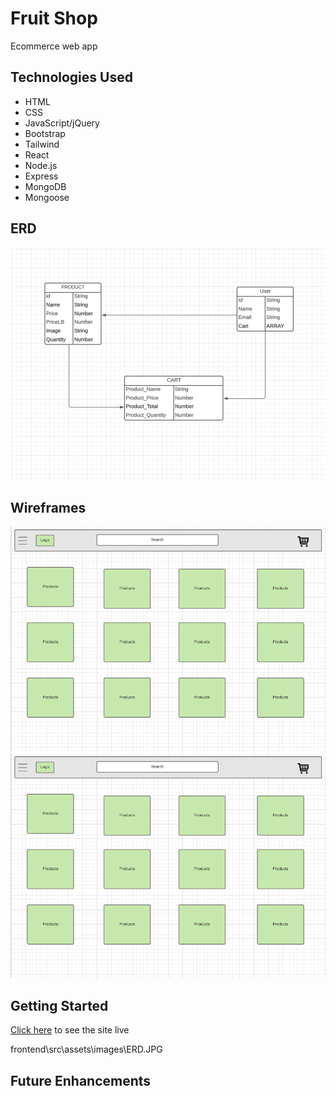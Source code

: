 # Fruit Shop
Ecommerce web app
## Technologies Used
- HTML
- CSS
- JavaScript/jQuery
- Bootstrap 
- Tailwind 
- React
- Node.js
- Express
- MongoDB
- Mongoose

## ERD
![screenshot 1](public/ERD.JPG)
## Wireframes 
![screenshot 2](public/image.png)
![screenshot 3](public\image.png)



## Getting Started 

[Click here](https://bughut12.herokuapp.com/) to see the site live

frontend\src\assets\images\ERD.JPG

## Future Enhancements

